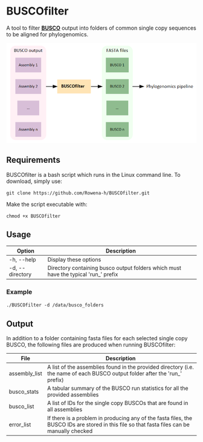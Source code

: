 # BUSCOfilter

A tool to filter [**BUSCO**](https://busco.ezlab.org/) output into folders of common single copy sequences to be aligned for phylogenomics.

<img src="schematic.PNG" width="800">

## Requirements

BUSCOfilter is a bash script which runs in the Linux command line. To download, simply use:

```
git clone https://github.com/Rowena-h/BUSCOfilter.git
```

Make the script executable with:

```
chmod +x BUSCOfilter
```

## Usage

Option | Description
------ | -----------
-h, --help | Display these options
-d, --directory | Directory containing busco output folders which must have the typical 'run_' prefix


### Example

```
./BUSCOfilter -d /data/busco_folders
```

## Output

In addition to a folder containing fasta files for each selected single copy BUSCO, the following files are produced when running BUSCOfilter:

File | Description
------ | -----------
assembly_list | A list of the assemblies found in the provided directory (i.e. the name of each BUSCO output folder after the 'run_' prefix)
busco_stats | A tabular summary of the BUSCO run statistics for all the provided assemblies
busco_list | A list of IDs for the single copy BUSCOs that are found in all assemblies
error_list | If there is a problem in producing any of the fasta files, the BUSCO IDs are stored in this file so that fasta files can be manually checked
